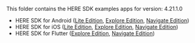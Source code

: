This folder contains the HERE SDK examples apps for version: 4.21.1.0

- HERE SDK for Android ([Lite Edition](lite/android/), [Explore Edition](explore/android/), [Navigate Edition](navigate/android/))
- HERE SDK for iOS ([Lite Edition](lite/ios/), [Explore Edition](explore/ios/), [Navigate Edition](navigate/ios/))
- HERE SDK for Flutter ([Explore Edition](explore/flutter/), [Navigate Edition](navigate/flutter/))
